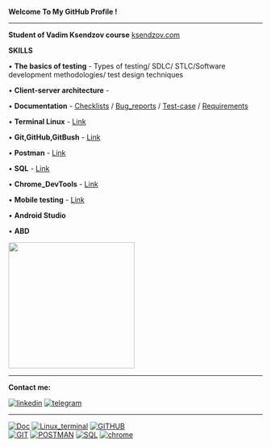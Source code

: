  __Welcome To My GitHub Profile !__
___
 __Student of Vadim Ksendzov course__ [ksendzov.com](https://ksendzov.com/)

 __SKILLS__ 

 • __The basics of testing__  - Types of testing/ SDLC/ STLC/Software development methodologies/ test design techniques

 • __Client-server architecture__ - 

 • __Documentation__ - [Checklists](https://docs.google.com/spreadsheets/d/1OGLl7aYYlPHfDevrjMWGbOlIP6k0WuZ4-T1COxDmnqw/edit#gid=0) / [Bug_reports](https://docs.google.com/spreadsheets/d/1OGLl7aYYlPHfDevrjMWGbOlIP6k0WuZ4-T1COxDmnqw/edit#gid=1992942327) / [Test-case]() / [Requirements]()
 
 • __Terminal Linux__ - [Link](https://github.com/AndreiHeranok/Terminal_linux/blob/main/README.md) 

 • __Git,GitHub,GitBush__ - [Link](https://github.com/AndreiHeranok/Git.GitHub/blob/main/README.md)

 • __Postman__ - [Link](https://github.com/AndreiHeranok/Postman)

 • __SQL__ - [Link](https://github.com/AndreiHeranok/SQL)

 • __Chrome_DevTools__ - [Link](https://www.youtube.com/watch?v=rHVvkRRs_os&feature=youtu.be)

 • __Mobile testing__ - [Link]()

 • __Android Studio__ 

 • __ABD__

<img src="https://cdn.dribbble.com/users/1235346/screenshots/3252385/job.gif" width="250">

___
__Сontact me:__

[![linkedin](https://img.shields.io/badge/-linkedin-blue?style=for-the-badge&logo=linkedin&logocolor=)](https://www.linkedin.com/in/andrei-heranok-3b9847228/) 
[![telegram](https://img.shields.io/badge/-telegram-blue?style=for-the-badge&logo=telegram&)](https://t.me/potatorecs)
___
[![Doc](https://img.shields.io/badge/-Documentation-black?style=for-the-badge&logo=MicrosoftExcel&logocolor=white)]()
[![Linux_terminal](https://img.shields.io/badge/-Terminal_Linux-black?style=for-the-badge&logo=Linux&logocolor=white)](https://github.com/AndreiHeranok/Terminal_linux/blob/main/README.md)
[![GITHUB](https://img.shields.io/badge/-GITHUB-black?style=for-the-badge&logo=GITHUB&logocolor=white)](https://github.com/AndreiHeranok/Git.GitHub/blob/main/README.md)  
[![GIT](https://img.shields.io/badge/-git-black?style=for-the-badge&logo=GIT&logocolor=white)]() 
[![POSTMAN](https://img.shields.io/badge/-postman-black?style=for-the-badge&logo=postman&logocolor=white)]() 
[![SQL](https://img.shields.io/badge/-SQL-black?style=for-the-badge&logo=postgresql&logocolor=white)](https://github.com/AndreiHeranok/SQL/blob/main/README.md) 
[![chrome](https://img.shields.io/badge/-Dev_tools-black?style=for-the-badge&logo=googleChrome&)]() 